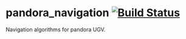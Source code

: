 pandora_navigation [![Build Status](http://jenkins.pandora.ee.auth.gr/buildStatus/icon?job=test-pandora_navigation/hydro-devel)](http://jenkins.pandora.ee.auth.gr/job/test-pandora_navigation/branch/hydro-devel/)
==================

Navigation algorithms for pandora UGV.

